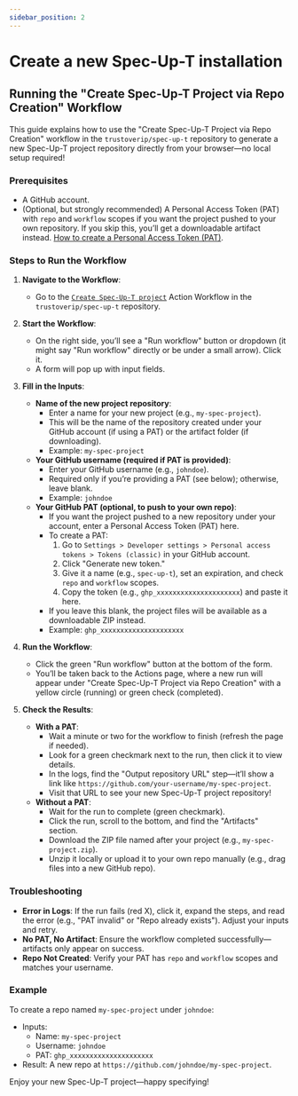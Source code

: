 ```yaml
---
sidebar_position: 2
---
```


# Create a new Spec-Up-T installation

## Running the "Create Spec-Up-T Project via Repo Creation" Workflow

This guide explains how to use the "Create Spec-Up-T Project via Repo Creation" workflow in the `trustoverip/spec-up-t` repository to generate a new Spec-Up-T project repository directly from your browser—no local setup required!

### Prerequisites

- A GitHub account.
- (Optional, but strongly recommended) A Personal Access Token (PAT) with `repo` and `workflow` scopes if you want the project pushed to your own repository. If you skip this, you’ll get a downloadable artifact instead. [How to create a Personal Access Token (PAT)](../github-token.md).

### Steps to Run the Workflow

1. **Navigate to the Workflow**:
   - Go to the [`Create Spec-Up-T project`](https://github.com/trustoverip/spec-up-t/actions/workflows/create-project-via-repo-creation.yml) Action Workflow in the `trustoverip/spec-up-t` repository.

2. **Start the Workflow**:
   - On the right side, you’ll see a "Run workflow" button or dropdown (it might say "Run workflow" directly or be under a small arrow). Click it.
   - A form will pop up with input fields.

3. **Fill in the Inputs**:
   - **Name of the new project repository**:
     - Enter a name for your new project (e.g., `my-spec-project`).
     - This will be the name of the repository created under your GitHub account (if using a PAT) or the artifact folder (if downloading).
     - Example: `my-spec-project`
   - **Your GitHub username (required if PAT is provided)**:
     - Enter your GitHub username (e.g., `johndoe`).
     - Required only if you’re providing a PAT (see below); otherwise, leave blank.
     - Example: `johndoe`
   - **Your GitHub PAT (optional, to push to your own repo)**:
     - If you want the project pushed to a new repository under your account, enter a Personal Access Token (PAT) here.
     - To create a PAT:
       1. Go to `Settings > Developer settings > Personal access tokens > Tokens (classic)` in your GitHub account.
       2. Click "Generate new token."
       3. Give it a name (e.g., `spec-up-t`), set an expiration, and check `repo` and `workflow` scopes.
       4. Copy the token (e.g., `ghp_xxxxxxxxxxxxxxxxxxxxx`) and paste it here.
     - If you leave this blank, the project files will be available as a downloadable ZIP instead.
     - Example: `ghp_xxxxxxxxxxxxxxxxxxxxx`

4. **Run the Workflow**:
   - Click the green "Run workflow" button at the bottom of the form.
   - You’ll be taken back to the Actions page, where a new run will appear under "Create Spec-Up-T Project via Repo Creation" with a yellow circle (running) or green check (completed).

5. **Check the Results**:
   - **With a PAT**:
     - Wait a minute or two for the workflow to finish (refresh the page if needed).
     - Look for a green checkmark next to the run, then click it to view details.
     - In the logs, find the "Output repository URL" step—it’ll show a link like `https://github.com/your-username/my-spec-project`.
     - Visit that URL to see your new Spec-Up-T project repository!
   - **Without a PAT**:
     - Wait for the run to complete (green checkmark).
     - Click the run, scroll to the bottom, and find the "Artifacts" section.
     - Download the ZIP file named after your project (e.g., `my-spec-project.zip`).
     - Unzip it locally or upload it to your own repo manually (e.g., drag files into a new GitHub repo).

### Troubleshooting

- **Error in Logs**: If the run fails (red X), click it, expand the steps, and read the error (e.g., "PAT invalid" or "Repo already exists"). Adjust your inputs and retry.
- **No PAT, No Artifact**: Ensure the workflow completed successfully—artifacts only appear on success.
- **Repo Not Created**: Verify your PAT has `repo` and `workflow` scopes and matches your username.

### Example

To create a repo named `my-spec-project` under `johndoe`:

- Inputs:
  - Name: `my-spec-project`
  - Username: `johndoe`
  - PAT: `ghp_xxxxxxxxxxxxxxxxxxxxx`
- Result: A new repo at `https://github.com/johndoe/my-spec-project`.

Enjoy your new Spec-Up-T project—happy specifying!
